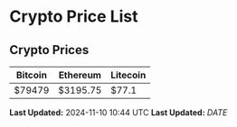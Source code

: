 # Crypto Price List

## Crypto Prices
| Bitcoin | Ethereum | Litecoin |
| ------- | -------- | -------- |
| $79479 | $3195.75 | $77.1 |
**Last Updated:** 2024-11-10 10:44 UTC
**Last Updated:** $DATE$

